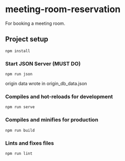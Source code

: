 # meeting-room-reservation
For booking a meeting room.

## Project setup
```
npm install
```

### Start JSON Server (MUST DO)
```
npm run json
```
origin data wrote in origin_db_data.json  

### Compiles and hot-reloads for development
```
npm run serve
```

### Compiles and minifies for production
```
npm run build
```

### Lints and fixes files
```
npm run lint
```
